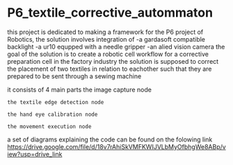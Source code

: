 # P6_textile_corrective_autommaton

this project is dedicated to making a framework for the P6 project of Robotics, 
  the solution involves integration of 
    -a gardasoft compatible backlight
    -a ur10 equpped with a needle gripper
    -an alied vision camera
  the goal of the solution is to create a robotic cell workflow for a corrective preparation cell in the factory industry
    the solution is supposed to correct the placement of two textiles in relation to eachother such that they are prepared to be sent through a sewing machine

  it consists of 4 main parts
    the image capture node

    the textile edge detection node

    the hand eye calibration node

    the movement execution node

a set of diagrams explaining the code can be found on the folowing link
  https://drive.google.com/file/d/18v7rAhiSkVMFKWIJVLbMyOfbhgWe8ABp/view?usp=drive_link  

  
    
